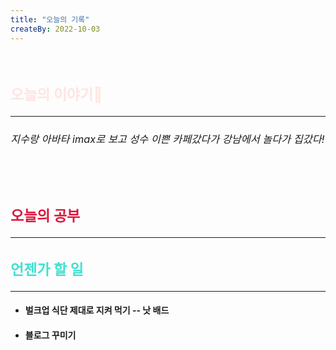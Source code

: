 ```yaml
---
title: "오늘의 기록"
createBy: 2022-10-03
---
```



<br>

<h2 style="font-size:23px; color:#ffe4e1 ">오늘의 이야기🧧</h2>

--- 

<h6  style="font-size:16.3px;  ">
지수랑 아바타 imax로 보고 성수 이쁜 카페갔다가 강남에서 놀다가 집갔다!
</h6>
<br>
<h6  style="font-size:16.3px;  ">
 
</h6>

<h2 style="font-size:23px; color:#dc143c ">오늘의 공부</h2>

---

#### 
#### 



<h2 style="font-size:23px; color:#40e0d0">언젠가 할 일</h2>

---
- #### 벌크업 식단 제대로 지켜 먹기 -- 낫 배드
- #### 블로그 꾸미기


